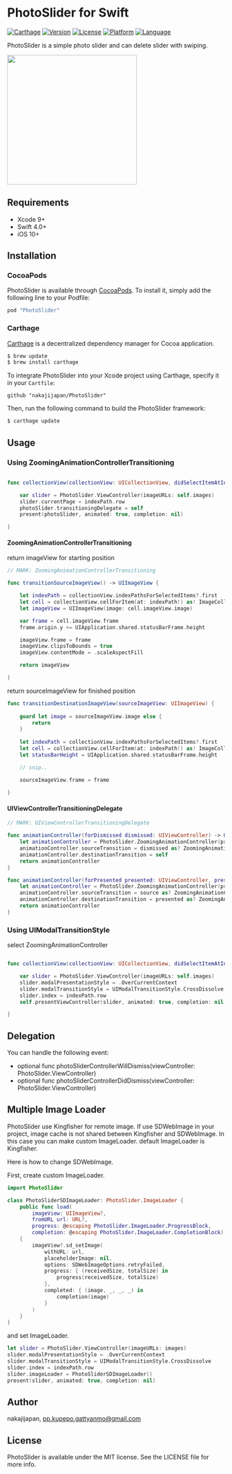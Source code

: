 # PhotoSlider for Swift

[![Carthage](https://img.shields.io/badge/Carthage-compatible-4BC51D.svg?style=flat)](https://github.com/Carthage/Carthage)
[![Version](https://img.shields.io/cocoapods/v/PhotoSlider.svg?style=flat)](http://cocoapods.org/pods/PhotoSlider)
[![License](https://img.shields.io/cocoapods/l/PhotoSlider.svg?style=flat)](http://cocoapods.org/pods/PhotoSlider)
[![Platform](https://img.shields.io/cocoapods/p/PhotoSlider.svg?style=flat)](http://cocoapods.org/pods/PhotoSlider)
[![Language](https://img.shields.io/badge/language-Swift%204-orange.svg)](https://swift.org)

PhotoSlider is a simple photo slider and can delete slider with swiping. 

<img src="https://raw.githubusercontent.com/nakajijapan/PhotoSlider/master/demo.gif" width="300" />

## Requirements

- Xcode 9+
- Swift 4.0+
- iOS 10+

## Installation

### CocoaPods

PhotoSlider is available through [CocoaPods](http://cocoapods.org). To install
it, simply add the following line to your Podfile:

```ruby
pod "PhotoSlider"
```

### Carthage

[Carthage](https://github.com/Carthage/Carthage) is a decentralized dependency manager for Cocoa application.

``` bash
$ brew update
$ brew install carthage
```

To integrate PhotoSlider into your Xcode project using Carthage, specify it in your `Cartfile`:

``` ogdl
github "nakajijapan/PhotoSlider"
```

Then, run the following command to build the PhotoSlider framework:

``` bash
$ carthage update
```

## Usage

### Using ZoomingAnimationControllerTransitioning

```swift

func collectionView(collectionView: UICollectionView, didSelectItemAtIndexPath indexPath: NSIndexPath) {

    var slider = PhotoSlider.ViewController(imageURLs: self.images)
    slider.currentPage = indexPath.row
    photoSlider.transitioningDelegate = self
    present(photoSlider, animated: true, completion: nil)

}

```

#### ZoomingAnimationControllerTransitioning

return imageView for starting position

```swift
// MARK: ZoomingAnimationControllerTransitioning

func transitionSourceImageView() -> UIImageView {

    let indexPath = collectionView.indexPathsForSelectedItems?.first
    let cell = collectionView.cellForItem(at: indexPath!) as! ImageCollectionViewCell
    let imageView = UIImageView(image: cell.imageView.image)

    var frame = cell.imageView.frame
    frame.origin.y += UIApplication.shared.statusBarFrame.height

    imageView.frame = frame
    imageView.clipsToBounds = true
    imageView.contentMode = .scaleAspectFill

    return imageView

}
```


return sourceImageView for finished position

```swift
func transitionDestinationImageView(sourceImageView: UIImageView) {
    
    guard let image = sourceImageView.image else {
        return
    }
    
    let indexPath = collectionView.indexPathsForSelectedItems?.first
    let cell = collectionView.cellForItem(at: indexPath!) as! ImageCollectionViewCell
    let statusBarHeight = UIApplication.shared.statusBarFrame.height

    // snip..

    sourceImageView.frame = frame
    
}
```


#### UIViewControllerTransitioningDelegate

```swift
// MARK: UIViewControllerTransitioningDelegate

func animationController(forDismissed dismissed: UIViewController) -> UIViewControllerAnimatedTransitioning? {
    let animationController = PhotoSlider.ZoomingAnimationController(present: false)
    animationController.sourceTransition = dismissed as? ZoomingAnimationControllerTransitioning
    animationController.destinationTransition = self
    return animationController
}

func animationController(forPresented presented: UIViewController, presenting: UIViewController, source: UIViewController) -> UIViewControllerAnimatedTransitioning? {
    let animationController = PhotoSlider.ZoomingAnimationController(present: true)
    animationController.sourceTransition = source as? ZoomingAnimationControllerTransitioning
    animationController.destinationTransition = presented as? ZoomingAnimationControllerTransitioning
    return animationController
}

```


### Using UIModalTransitionStyle

select ZoomingAnimationController

```swift

func collectionView(collectionView: UICollectionView, didSelectItemAtIndexPath indexPath: NSIndexPath) {

    var slider = PhotoSlider.ViewController(imageURLs: self.images)
    slider.modalPresentationStyle = .OverCurrentContext
    slider.modalTransitionStyle = UIModalTransitionStyle.CrossDissolve
    slider.index = indexPath.row
    self.presentViewController(slider, animated: true, completion: nil)

}

```

## Delegation

You can handle the following event:

- optional func photoSliderControllerWillDismiss(viewController: PhotoSlider.ViewController)
- optional func photoSliderControllerDidDismiss(viewController: PhotoSlider.ViewController)

## Multiple Image Loader

PhotoSlider use Kingfisher for remote image.
If use SDWebImage in your project, image cache is not shared between Kingfisher and SDWebImage.
In this case you can make custom ImageLoader. default ImageLoader is Kingfisher.

Here is how to change SDWebImage.

First, create custom ImageLoader.

```swift
import PhotoSlider

class PhotoSliderSDImageLoader: PhotoSlider.ImageLoader {
    public func load(
        imageView: UIImageView?,
        fromURL url: URL?,
        progress: @escaping PhotoSlider.ImageLoader.ProgressBlock,
        completion: @escaping PhotoSlider.ImageLoader.CompletionBlock)
    {
        imageView?.sd_setImage(
            withURL: url,
            placeholderImage: nil,
            options: SDWebImageOptions.retryFailed,
            progress: { (receivedSize, totalSize) in
                progress(receivedSize, totalSize)
            },
            completed: { (image, _, _, _) in
                completion(image)
            }
        )
    }
}
```

and set ImageLoader.

```swift
let slider = PhotoSlider.ViewController(imageURLs: images)
slider.modalPresentationStyle = .OverCurrentContext
slider.modalTransitionStyle = UIModalTransitionStyle.CrossDissolve
slider.index = indexPath.row
slider.imageLoader = PhotoSliderSDImageLoader()
present(slider, animated: true, completion: nil)
```

## Author

nakajijapan, pp.kupepo.gattyanmo@gmail.com

## License

PhotoSlider is available under the MIT license. See the LICENSE file for more info.
